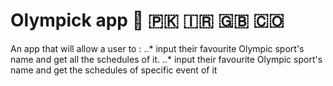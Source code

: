 # Olympick app 🏴󠁧󠁢󠁷󠁬󠁳󠁿 🇵🇰 🇮🇷 🇬🇧 🇨🇴 
 
An app that will allow a user to :
 ..* input their favourite Olympic sport's name and get all the schedules of it.
 ..* input their favourite Olympic sport's name  and get the schedules of specific event of it
